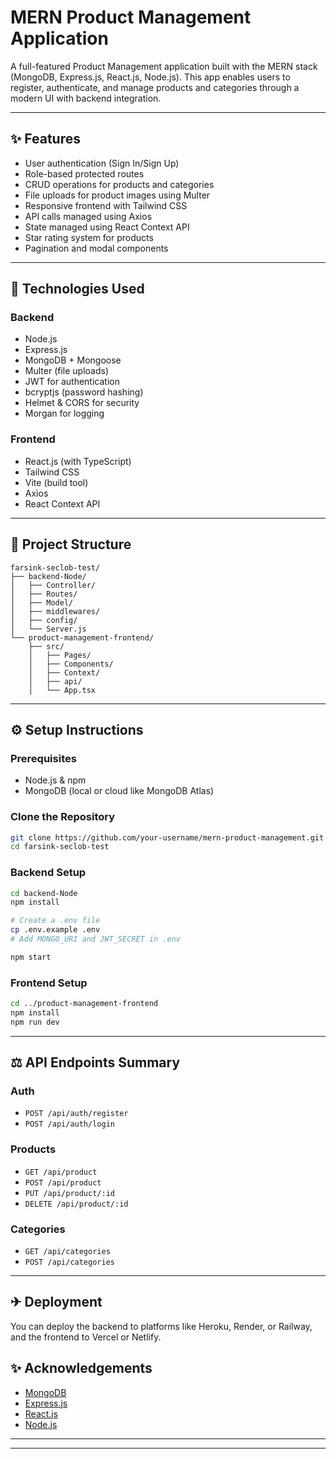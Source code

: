 # MERN Product Management Application

A full-featured Product Management application built with the MERN stack (MongoDB, Express.js, React.js, Node.js). This app enables users to register, authenticate, and manage products and categories through a modern UI with backend integration.

---

## ✨ Features

* User authentication (Sign In/Sign Up)
* Role-based protected routes
* CRUD operations for products and categories
* File uploads for product images using Multer
* Responsive frontend with Tailwind CSS
* API calls managed using Axios
* State managed using React Context API
* Star rating system for products
* Pagination and modal components

---

## 🧰 Technologies Used

### Backend

* Node.js
* Express.js
* MongoDB + Mongoose
* Multer (file uploads)
* JWT for authentication
* bcryptjs (password hashing)
* Helmet & CORS for security
* Morgan for logging

### Frontend

* React.js (with TypeScript)
* Tailwind CSS
* Vite (build tool)
* Axios
* React Context API

---

## 📁 Project Structure

```
farsink-seclob-test/
├── backend-Node/
│   ├── Controller/
│   ├── Routes/
│   ├── Model/
│   ├── middlewares/
│   ├── config/
│   └── Server.js
└── product-management-frontend/
    ├── src/
    │   ├── Pages/
    │   ├── Components/
    │   ├── Context/
    │   ├── api/
    │   └── App.tsx
```

---

## ⚙️ Setup Instructions

### Prerequisites

* Node.js & npm
* MongoDB (local or cloud like MongoDB Atlas)

### Clone the Repository

```bash
git clone https://github.com/your-username/mern-product-management.git
cd farsink-seclob-test
```

### Backend Setup

```bash
cd backend-Node
npm install

# Create a .env file
cp .env.example .env
# Add MONGO_URI and JWT_SECRET in .env

npm start
```

### Frontend Setup

```bash
cd ../product-management-frontend
npm install
npm run dev
```

---

## ⚖️ API Endpoints Summary

### Auth

* `POST /api/auth/register`
* `POST /api/auth/login`

### Products

* `GET /api/product`
* `POST /api/product`
* `PUT /api/product/:id`
* `DELETE /api/product/:id`

### Categories

* `GET /api/categories`
* `POST /api/categories`

---

## ✈ Deployment

You can deploy the backend to platforms like Heroku, Render, or Railway, and the frontend to Vercel or Netlify.


## ✨ Acknowledgements

* [MongoDB](https://www.mongodb.com/)
* [Express.js](https://expressjs.com/)
* [React.js](https://reactjs.org/)
* [Node.js](https://nodejs.org/)

---


---
